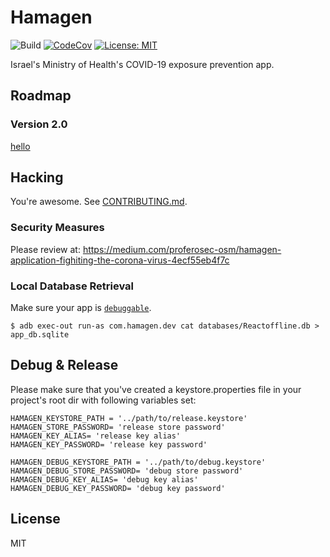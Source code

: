 # Hamagen
![Build](https://github.com/MohGovIL/hamagen-react-native/workflows/Build/badge.svg)
[![CodeCov](https://codecov.io/gh/MohGovIL/hamagen-react-native/branch/master/graph/badge.svg)](https://codecov.io/gh/MohGovIL/hamagen-react-native)
[![License: MIT](https://img.shields.io/badge/License-MIT-yellow.svg)](https://opensource.org/licenses/MIT)

Israel's Ministry of Health's COVID-19 exposure prevention app.

## Roadmap
### Version 2.0
[hello](https://example.com)


## Hacking

You're awesome. See [CONTRIBUTING.md](CONTRIBUTING.md).

### Security Measures

Please review at:
https://medium.com/proferosec-osm/hamagen-application-fighiting-the-corona-virus-4ecf55eb4f7c

### Local Database Retrieval

Make sure your app is [`debuggable`](https://developer.android.com/guide/topics/manifest/application-element).

~~~
$ adb exec-out run-as com.hamagen.dev cat databases/Reactoffline.db > app_db.sqlite
~~~

## Debug & Release

Please make sure that you've created a keystore.properties file in your project's root dir with following variables set:

~~~
HAMAGEN_KEYSTORE_PATH = '../path/to/release.keystore'
HAMAGEN_STORE_PASSWORD= 'release store password'
HAMAGEN_KEY_ALIAS= 'release key alias'
HAMAGEN_KEY_PASSWORD= 'release key password'

HAMAGEN_DEBUG_KEYSTORE_PATH = '../path/to/debug.keystore'
HAMAGEN_DEBUG_STORE_PASSWORD= 'debug store password'
HAMAGEN_DEBUG_KEY_ALIAS= 'debug key alias'
HAMAGEN_DEBUG_KEY_PASSWORD= 'debug key password'

~~~

## License

MIT
